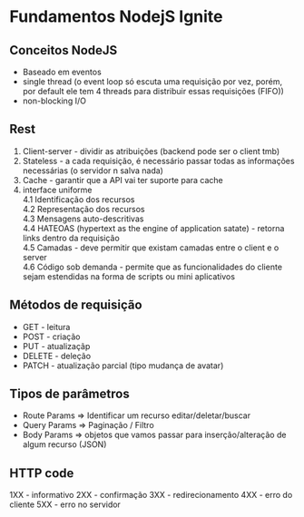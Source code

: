 # Fundamentos NodejS Ignite
## Conceitos NodeJS
- Baseado em eventos 
- single thread (o event loop só escuta uma requisição por vez, porém, por default ele tem 4 threads para distribuir essas requisições (FIFO))
- non-blocking I/O 

## Rest

1. Client-server - dividir as atribuições (backend pode ser o client tmb) </br>
2. Stateless - a cada requisição, é necessário passar todas as informações necessárias (o servidor n salva nada) </br>
3. Cache - garantir que a API vai ter suporte para cache </br>
4. interface uniforme </br>
4.1 Identificação dos recursos </br>
4.2 Representação dos recursos </br>
4.3 Mensagens auto-descritivas </br>
4.4 HATEOAS (hypertext as the engine of application satate) - retorna links dentro da requisição </br>
4.5 Camadas - deve permitir que existam camadas entre o client e o server </br>
4.6 Código sob demanda - permite que as funcionalidades do cliente sejam estendidas na forma de scripts ou mini aplicativos 

## Métodos de requisição

- GET - leitura
- POST - criação 
- PUT - atualizaçãp 
- DELETE - deleção 
- PATCH - atualização parcial (tipo mudança de avatar)

## Tipos de parâmetros

- Route Params => Identificar um recurso editar/deletar/buscar
- Query Params => Paginação / Filtro
- Body Params => objetos que vamos passar para inserção/alteração de algum recurso (JSON)

## HTTP code

1XX - informativo 
2XX - confirmação 
3XX - redirecionamento 
4XX - erro do cliente
5XX - erro no servidor
